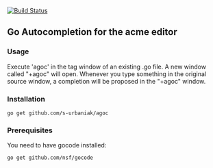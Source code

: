 [![Build Status](https://drone.io/github.com/s-urbaniak/agoc/status.png)](https://drone.io/github.com/s-urbaniak/agoc/latest)

## Go Autocompletion for the acme editor

### Usage
Execute 'agoc' in the tag window of an existing .go file. A new window called "+agoc" will open. Whenever you type something in the original source window, a completion will be proposed in the "+agoc" window.

### Installation

	go get github.com/s-urbaniak/agoc

### Prerequisites
You need to have gocode installed:

	go get github.com/nsf/gocode
